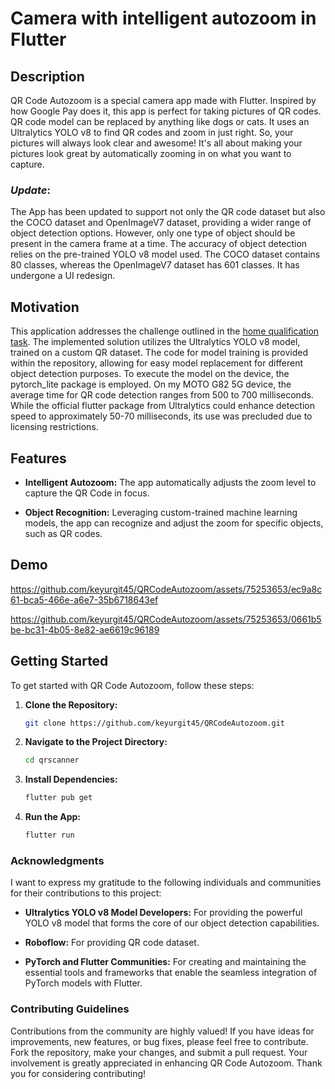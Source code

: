                 
# Camera with intelligent autozoom in Flutter

## Description

QR Code Autozoom is a special camera app made with Flutter. Inspired by how Google Pay does it, this app is perfect for taking pictures of QR codes. QR code model can be replaced by anything like dogs or cats. It uses an Ultralytics YOLO v8 to find QR codes and zoom in just right. So, your pictures will always look clear and awesome! It's all about making your pictures look great by automatically zooming in on what you want to capture.

### *Update*: 
The App has been updated to support not only the QR code dataset but also the COCO dataset and OpenImageV7 dataset, providing a wider range of object detection options. However, only one type of object should be present in the camera frame at a time. The accuracy of object detection relies on the pre-trained YOLO v8 model used. The COCO dataset contains 80 classes, whereas the OpenImageV7 dataset has 601 classes. It has undergone a UI redesign. 

## Motivation

This application addresses the challenge outlined in the [home qualification task](https://ccextractor.org/public/gsoc/takehome/#camera-with-intelligent-autozoom-in-flutter). The implemented solution utilizes the Ultralytics YOLO v8 model, trained on a custom QR dataset. The code for model training is provided within the repository, allowing for easy model replacement for different object detection purposes. To execute the model on the device, the pytorch_lite package is employed. On my MOTO G82 5G device, the average time for QR code detection ranges from 500 to 700 milliseconds. While the official flutter package from Ultralytics could enhance detection speed to approximately 50-70 milliseconds, its use was precluded due to licensing restrictions.

## Features

- **Intelligent Autozoom:** The app automatically adjusts the zoom level to capture the QR Code in focus.
  
- **Object Recognition:** Leveraging custom-trained machine learning models, the app can recognize and adjust the zoom for specific objects, such as QR codes.

## Demo

https://github.com/keyurgit45/QRCodeAutozoom/assets/75253653/ec9a8c61-bca5-466e-a6e7-35b6718643ef

https://github.com/keyurgit45/QRCodeAutozoom/assets/75253653/0661b5be-bc31-4b05-8e82-ae6619c96189

## Getting Started

To get started with QR Code Autozoom, follow these steps:

1. **Clone the Repository:**
   ```bash
   git clone https://github.com/keyurgit45/QRCodeAutozoom.git
   ```

2. **Navigate to the Project Directory:**
   ```bash
   cd qrscanner
   ```

3. **Install Dependencies:**
   ```bash
   flutter pub get
   ```

4. **Run the App:**
   ```bash
   flutter run
   ```

### Acknowledgments

I want to express my gratitude to the following individuals and communities for their contributions to this project:

- **Ultralytics YOLO v8 Model Developers:** For providing the powerful YOLO v8 model that forms the core of our object detection capabilities.
  
- **Roboflow:** For providing QR code dataset.
  
- **PyTorch and Flutter Communities:** For creating and maintaining the essential tools and frameworks that enable the seamless integration of PyTorch models with Flutter.

### Contributing Guidelines

Contributions from the community are highly valued! If you have ideas for improvements, new features, or bug fixes, please feel free to contribute. Fork the repository, make your changes, and submit a pull request. Your involvement is greatly appreciated in enhancing QR Code Autozoom. Thank you for considering contributing!
